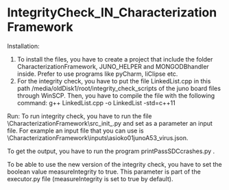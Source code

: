 # IntegrityCheck_IN_CharacterizationFramework
Installation:
1. To install the files, you have to create a project that include the folder CharacterizationFramework, JUNO_HELPER and MONGODBhandler
inside. Prefer to use programs like pyCharm, liClipse etc. 
2. For the integrity check, you have to put the file LinkedList.cpp in this path /media/oldDisk1/root/integrity_check_scripts of the
juno board files through WinSCP. Then, you have to compile the file with the following command:
g++ LinkedList.cpp -o LinkedList -std=c++11

Run:
To run integrity check, you have to run the file \CharacterizationFramework\src\_init_.py and set as a parameter an input file.
For example an input file that you can use is \CharacterizationFramework\inputs\asioko01junoA53_virus.json.

To get the output, you have to run the program printPassSDCcrashes.py  .

To be able to use the new version of the integrity check, you have to set the boolean value measureIntegrity to true. This parameter
is part of the executor.py file (measureIntegrity is set to true by default).
